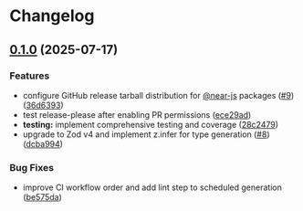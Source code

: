 # Changelog

## [0.1.0](https://github.com/petersalomonsen/near-rpc-typescript/compare/jsonrpc-types-v0.0.1...jsonrpc-types-v0.1.0) (2025-07-17)


### Features

* configure GitHub release tarball distribution for [@near-js](https://github.com/near-js) packages ([#9](https://github.com/petersalomonsen/near-rpc-typescript/issues/9)) ([36d6393](https://github.com/petersalomonsen/near-rpc-typescript/commit/36d6393c10ccf95ad85fe91ae84354f01e42df93))
* test release-please after enabling PR permissions ([ece29ad](https://github.com/petersalomonsen/near-rpc-typescript/commit/ece29addf43df8a07c13accbffc2097a8f3264cf))
* **testing:** implement comprehensive testing and coverage ([28c2479](https://github.com/petersalomonsen/near-rpc-typescript/commit/28c24799bcbd0992bae837dd82ee6cf0937083a3))
* upgrade to Zod v4 and implement z.infer for type generation ([#8](https://github.com/petersalomonsen/near-rpc-typescript/issues/8)) ([dcba994](https://github.com/petersalomonsen/near-rpc-typescript/commit/dcba994881812607756049b3e1f01c978f9696a0))


### Bug Fixes

* improve CI workflow order and add lint step to scheduled generation ([be575da](https://github.com/petersalomonsen/near-rpc-typescript/commit/be575da692510bbdd414248b54ce639a4451486d))
